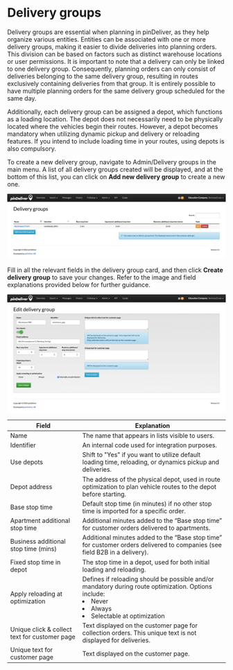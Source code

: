 # Delivery groups
Delivery groups are essential when planning in pinDeliver, as they help organize various entities. Entities can be associated with one or more delivery groups, making it easier to divide deliveries into planning orders. This division can be based on factors such as distinct warehouse locations or user permissions. It is important to note that a delivery can only be linked to one delivery group. Consequently, planning orders can only consist of deliveries belonging to the same delivery group, resulting in routes exclusively containing deliveries from that group. It is entirely possible to have multiple planning orders for the same delivery group scheduled for the same day.

Additionally, each delivery group can be assigned a depot, which functions as a loading location. The depot does not necessarily need to be physically located where the vehicles begin their routes. However, a depot becomes mandatory when utilizing dynamic pickup and delivery or reloading features. If you intend to include loading time in your routes, using depots is also compulsory.

To create a new delivery group, navigate to Admin/Delivery groups in the main menu. A list of all delivery groups created will be displayed, and at the bottom of this list, you can click on **Add new delivery group** to create a new one.

![Delivery Groups](/images/delivery_group_list.png)

Fill in all the relevant fields in the delivery group card, and then click **Create delivery group** to save your changes. Refer to the image and field explanations provided below for further guidance.

![Delivery Group](/images/delivery_group.png)

|Field|Explanation|
|-----|----------|
|Name|The name that appears in lists visible to users.|
|Identifier|An internal code used for integration purposes.|
|Use depots|Shift to "Yes" if you want to utilize default loading time, reloading, or dynamics pickup and deliveries.|
|Depot address|The address of the physical depot, used in route optimization to plan vehicle routes to the depot before starting.|
|Base stop time|Default stop time (in minutes) if no other stop time is imported for a specific order.|
|Apartment additional stop time|Additional minutes added to the “Base stop time” for customer orders delivered to apartments.|
|Business additional stop time (mins)|Additional minutes added to the “Base stop time” for customer orders delivered to companies (see field B2B in a delivery).|
|Fixed stop time in depot|The stop time in a depot, used for both initial loading and reloading.|
|Apply reloading at optimization|Defines if reloading should be possible and/or mandatory during route optimization. Options include: <ur><li>Never</li><li>Always</li><li>Selectable at optimization</li></ur>|
|Unique click & collect text for customer page|Text displayed on the customer page for collection orders. This unique text is not displayed for deliveries.|
|Unique text for customer page|Text displayed on the customer page.|
